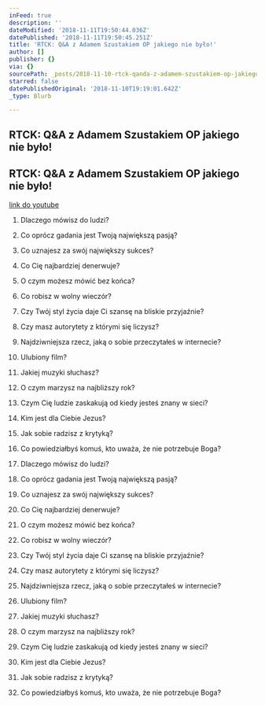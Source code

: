 ```yaml
---
inFeed: true
description: ''
dateModified: '2018-11-11T19:50:44.036Z'
datePublished: '2018-11-11T19:50:45.251Z'
title: 'RTCK: Q&A z Adamem Szustakiem OP jakiego nie było!'
author: []
publisher: {}
via: {}
sourcePath: _posts/2018-11-10-rtck-qanda-z-adamem-szustakiem-op-jakiego-nie-bylo.md
starred: false
datePublishedOriginal: '2018-11-10T19:19:01.642Z'
_type: Blurb

---
```

## RTCK: Q&A z Adamem Szustakiem OP jakiego nie było!

## RTCK: Q&A z Adamem Szustakiem OP jakiego nie było!
[link do youtube][0]

1. Dlaczego mówisz do ludzi?
2. Co oprócz gadania jest Twoją największą pasją?
3. Co uznajesz za swój największy sukces?
4. Co Cię najbardziej denerwuje?
5. O czym możesz mówić bez końca?
6. Co robisz w wolny wieczór?
7. Czy Twój styl życia daje Ci szansę na bliskie przyjaźnie?
8. Czy masz autorytety z którymi się liczysz?
9. Najdziwniejsza rzecz, jaką o sobie przeczytałeś w internecie?
10. Ulubiony film?
11. Jakiej muzyki słuchasz?
12. O czym marzysz na najbliższy rok?
13. Czym Cię ludzie zaskakują od kiedy jesteś znany w sieci?
14. Kim jest dla Ciebie Jezus?
15. Jak sobie radzisz z krytyką?
16. Co powiedziałbyś komuś, kto uważa, że nie potrzebuje Boga?

1. Dlaczego mówisz do ludzi?
2. Co oprócz gadania jest Twoją największą pasją?
3. Co uznajesz za swój największy sukces?
4. Co Cię najbardziej denerwuje?
5. O czym możesz mówić bez końca?
6. Co robisz w wolny wieczór?
7. Czy Twój styl życia daje Ci szansę na bliskie przyjaźnie?
8. Czy masz autorytety z którymi się liczysz?
9. Najdziwniejsza rzecz, jaką o sobie przeczytałeś w internecie?
10. Ulubiony film?
11. Jakiej muzyki słuchasz?
12. O czym marzysz na najbliższy rok?
13. Czym Cię ludzie zaskakują od kiedy jesteś znany w sieci?
14. Kim jest dla Ciebie Jezus?
15. Jak sobie radzisz z krytyką?
16. Co powiedziałbyś komuś, kto uważa, że nie potrzebuje Boga?

[0]: https://www.youtube.com/watch?v=oIaSl4dbu6c